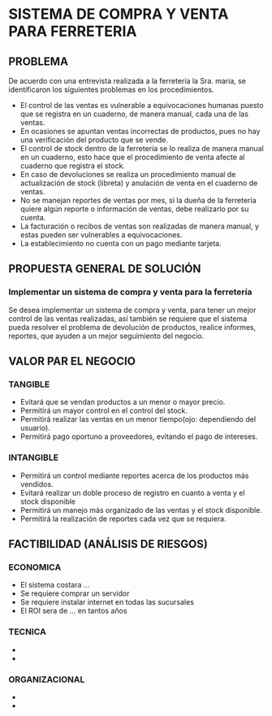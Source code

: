 # **SISTEMA DE COMPRA Y VENTA PARA FERRETERIA**

## PROBLEMA 
De acuerdo con una entrevista realizada a la ferretería la Sra. maria, se identificaron los siguientes problemas en los procedimientos.

- El control de las ventas es vulnerable a equivocaciones humanas puesto que se registra en un cuaderno, de manera manual, cada una de las ventas.
- En ocasiones se apuntan ventas incorrectas de productos, pues no hay una verificación del producto que se vende.
- El control de stock dentro de la ferretería se lo realiza de manera manual en un cuaderno, esto hace que el procedimiento de venta afecte al cuaderno que registra el stock.
- En caso de devoluciones se realiza un procedimiento manual de actualización de stock (libreta) y anulación de venta en el cuaderno de ventas.
- No se manejan reportes de ventas por mes, si la dueña de la ferretería quiere algún reporte o información de ventas, debe realizarlo por su cuenta.
- La facturación o recibos de ventas son realizadas de manera manual, y estas pueden ser vulnerables a equivocaciones.
- La establecimiento no cuenta con un pago mediante tarjeta.

## PROPUESTA GENERAL DE SOLUCIÓN
### Implementar un sistema de compra y venta para la ferretería

Se desea implementar un sistema de compra y venta, para tener un mejor control de las ventas realizadas, así también se requiere que el sistema pueda resolver el problema de devolución de productos, realice informes, reportes, que ayuden a un mejor seguimiento del negocio.



## VALOR PAR EL NEGOCIO

### TANGIBLE
- Evitará que se vendan productos a un menor o mayor precio.
- Permitirá un mayor control en el control del stock.
- Permitirá realizar las ventas en un menor tiempo(ojo: dependiendo del usuario).
- Permitirá pago oportuno a proveedores, evitando el pago de intereses.

 
### INTANGIBLE
- Permitirá un control mediante reportes acerca de los productos más vendidos.
- Evitará realizar un doble proceso de registro en cuanto a  venta y el stock disponible
- Permitirá un manejo más organizado de las ventas y el stock disponible.
- Permitirá la realización de reportes cada vez que se requiera. 


## FACTIBILIDAD (ANÁLISIS DE RIESGOS)

### ECONOMICA
 - El sistema costara ...
 - Se requiere comprar un servidor
 - Se requiere instalar internet en todas las sucursales
 - El ROI sera de ... en tantos años
 
### TECNICA
 -
 -

### ORGANIZACIONAL
 -
 -
 


